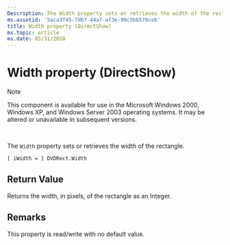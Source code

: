 ```yaml
---
Description: The Width property sets or retrieves the width of the rectangle.
ms.assetid: '5aca3f45-7db7-44a7-af3e-99c5bb570ceb'
title: Width property (DirectShow)
ms.topic: article
ms.date: 05/31/2018
---
```


# Width property (DirectShow)

> [!Note]  
> This component is available for use in the Microsoft Windows 2000, Windows XP, and Windows Server 2003 operating systems. It may be altered or unavailable in subsequent versions.

 

The `Width` property sets or retrieves the width of the rectangle.

``` syntax
[ iWidth = ] DVDRect.Width
```

## Return Value

Returns the width, in pixels, of the rectangle as an Integer.

## Remarks

This property is read/write with no default value.

 

 



